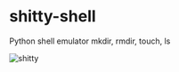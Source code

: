 # shitty-shell
Python shell emulator mkdir, rmdir, touch, ls

![shitty](https://raw.githubusercontent.com/perseoq/perseoq.github.io/main/post/imagenes/Captura%20desde%202023-04-30%2008-06-43.png)

